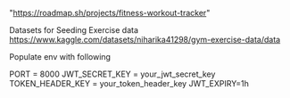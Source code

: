 "https://roadmap.sh/projects/fitness-workout-tracker"

Datasets for Seeding Exercise data
https://www.kaggle.com/datasets/niharika41298/gym-exercise-data/data

Populate env with following

PORT = 8000
JWT_SECRET_KEY = your_jwt_secret_key
TOKEN_HEADER_KEY = your_token_header_key
JWT_EXPIRY=1h
